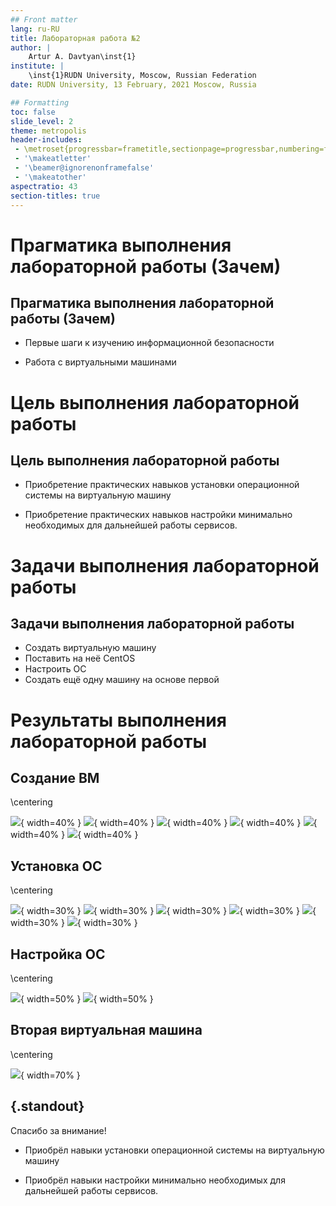 ```yaml
---
## Front matter
lang: ru-RU
title: Лабораторная работа №2
author: |
	Artur A. Davtyan\inst{1}
institute: |
	\inst{1}RUDN University, Moscow, Russian Federation
date: RUDN University, 13 February, 2021 Moscow, Russia

## Formatting
toc: false
slide_level: 2
theme: metropolis
header-includes: 
 - \metroset{progressbar=frametitle,sectionpage=progressbar,numbering=fraction}
 - '\makeatletter'
 - '\beamer@ignorenonframefalse'
 - '\makeatother'
aspectratio: 43
section-titles: true
---
```


# Прагматика выполнения лабораторной работы (Зачем)

## Прагматика выполнения лабораторной работы (Зачем)

- Первые шаги к изучению информационной безопасности

- Работа с виртуальными машинами

# Цель выполнения лабораторной работы

## Цель выполнения лабораторной работы

- Приобретение практических навыков установки операционной системы на виртуальную машину

- Приобретение практических навыков настройки минимально необходимых для дальнейшей работы сервисов.

# Задачи выполнения лабораторной работы

## Задачи выполнения лабораторной работы

- Создать виртуальную машину
- Поставить на неё CentOS
- Настроить ОС
- Создать ещё одну машину на основе первой

# Результаты выполнения лабораторной работы

## Создание ВМ

\centering

![](image/1.png){ width=40% }
![](image/2.png){ width=40% }
![](image/3.png){ width=40% }
![](image/4.png){ width=40% }
![](image/5.png){ width=40% }
![](image/6.png){ width=40% }

## Установка ОС

\centering

![](image/8.png){ width=30% }
![](image/9.png){ width=30% }
![](image/10.png){ width=30% }
![](image/11.png){ width=30% }
![](image/12.png){ width=30% }
![](image/13.png){ width=30% }

## Настройка ОС

\centering

![](image/15.png){ width=50% }
![](image/16.png){ width=50% }

## Вторая виртуальная машина

\centering

![](image/18.png){ width=70% }

## {.standout}

Спасибо за внимание!

- Приобрёл навыки установки операционной системы на виртуальную машину

- Приобрёл навыки настройки минимально необходимых для дальнейшей работы сервисов.
